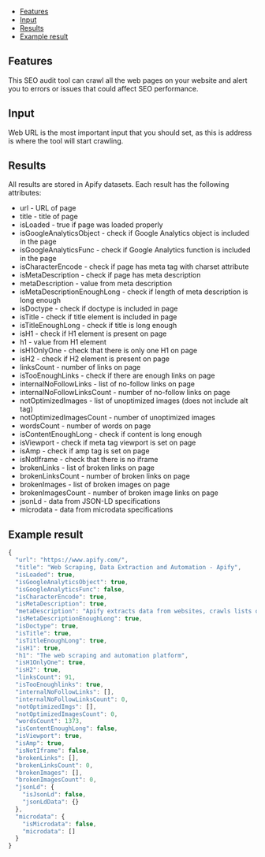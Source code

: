 - [Features](#features)
- [Input](#input)
- [Results](#results)
- [Example result](#example-result)

## Features
This SEO audit tool can crawl all the web pages on your website and alert you to errors or issues that could affect SEO performance.

## Input
Web URL is the most important input that you should set, as this is address is where the tool will start crawling.

## Results
All results are stored in Apify datasets. Each result has the following attributes:

- url - URL of page
- title - title of page
- isLoaded - true if page was loaded properly
- isGoogleAnalyticsObject - check if Google Analytics object is included in the page
- isGoogleAnalyticsFunc - check if Google Analytics function is included in the page
- isCharacterEncode - check if page has meta tag with charset attribute
- isMetaDescription - check if page has meta description
- metaDescription - value from meta description
- isMetaDescriptionEnoughLong - check if length of meta description is long enough
- isDoctype - check if doctype is included in page
- isTitle - check if title element is included in page
- isTitleEnoughLong - check if title is long enough
- isH1 - check if H1 element is present on page
- h1 - value from H1 element
- isH1OnlyOne - check that there is only one H1 on page
- isH2 - check if H2 element is present on page
- linksCount - number of links on page
- isTooEnoughLinks - check if there are enough links on page
- internalNoFollowLinks - list of no-follow links on page
- internalNoFollowLinksCount - number of no-follow links on page
- notOptimizedImages - list of unoptimized images (does not include alt tag)
- notOptimizedImagesCount - number of unoptimized images
- wordsCount - number of words on page
- isContentEnoughLong - check if content is long enough
- isViewport - check if meta tag viewport is set on page
- isAmp - check if amp tag is set on page
- isNotIframe - check that there is no iframe
- brokenLinks - list of broken links on page
- brokenLinksCount - number of broken links on page
- brokenImages - list of broken images on page
- brokenImagesCount - number of broken image links on page
- jsonLd - data from JSON-LD specifications
- microdata - data from microdata specifications

## Example result

```javascript
{
  "url": "https://www.apify.com/",
  "title": "Web Scraping, Data Extraction and Automation - Apify",
  "isLoaded": true,
  "isGoogleAnalyticsObject": true,
  "isGoogleAnalyticsFunc": false,
  "isCharacterEncode": true,
  "isMetaDescription": true,
  "metaDescription": "Apify extracts data from websites, crawls lists of URLs and automates workflows on the web. Turn any website into an API in a few minutes!",
  "isMetaDescriptionEnoughLong": true,
  "isDoctype": true,
  "isTitle": true,
  "isTitleEnoughLong": true,
  "isH1": true,
  "h1": "The web scraping and automation platform",
  "isH1OnlyOne": true,
  "isH2": true,
  "linksCount": 91,
  "isTooEnoughlinks": true,
  "internalNoFollowLinks": [],
  "internalNoFollowLinksCount": 0,
  "notOptimizedImgs": [],
  "notOptimizedImagesCount": 0,
  "wordsCount": 1373,
  "isContentEnoughLong": false,
  "isViewport": true,
  "isAmp": true,
  "isNotIframe": false,
  "brokenLinks": [],
  "brokenLinksCount": 0,
  "brokenImages": [],
  "brokenImagesCount": 0,
  "jsonLd": {
    "isJsonLd": false,
    "jsonLdData": {}
  },
  "microdata": {
    "isMicrodata": false,
    "microdata": []
  }
}
```


